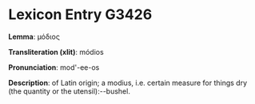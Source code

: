 # Lexicon Entry G3426

**Lemma**: μόδιος

**Transliteration (xlit)**: módios

**Pronunciation**: mod'-ee-os

**Description**:
of Latin origin; a modius, i.e. certain measure for things dry (the quantity or the utensil):--bushel.
